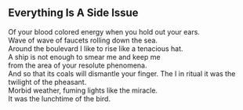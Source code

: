 Everything Is A Side Issue
--------------------------
Of your blood colored energy when you hold out your ears.  
Wave of wave of faucets rolling down the sea.  
Around the boulevard I like to rise like a tenacious hat.  
A ship is not enough to smear me and keep me  
from the area of your resolute phenomena.  
And so that its coals will dismantle your finger. The I in ritual it was the twilight of the pheasant.  
Morbid weather, fuming lights like the miracle.  
It was the lunchtime of the bird.  
